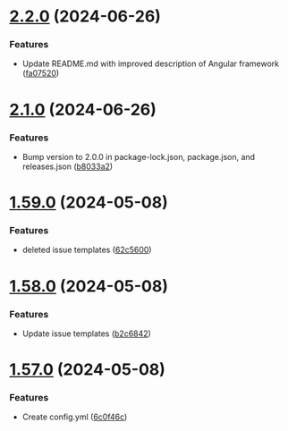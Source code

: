 # [2.2.0](https://github.com/manthanank/learn-angular/compare/v2.1.0...v2.2.0) (2024-06-26)


### Features

* Update README.md with improved description of Angular framework ([fa07520](https://github.com/manthanank/learn-angular/commit/fa0752021f6d5c15b3b1cd8dc554dc5322fd62ec))



# [2.1.0](https://github.com/manthanank/learn-angular/compare/v1.59.0...v2.1.0) (2024-06-26)


### Features

* Bump version to 2.0.0 in package-lock.json, package.json, and releases.json ([b8033a2](https://github.com/manthanank/learn-angular/commit/b8033a2e13bca141b46909fa40374135b1316859))



# [1.59.0](https://github.com/manthanank/learn-angular/compare/v1.58.0...v1.59.0) (2024-05-08)


### Features

* deleted issue templates ([62c5600](https://github.com/manthanank/learn-angular/commit/62c5600bf4c48df6c6e8f94a7a4dc022dc6b35c5))



# [1.58.0](https://github.com/manthanank/learn-angular/compare/v1.57.0...v1.58.0) (2024-05-08)


### Features

* Update issue templates ([b2c6842](https://github.com/manthanank/learn-angular/commit/b2c684254006de2061fc8c32897e0faee073246d))



# [1.57.0](https://github.com/manthanank/learn-angular/compare/v1.56.0...v1.57.0) (2024-05-08)


### Features

* Create config.yml ([6c0f46c](https://github.com/manthanank/learn-angular/commit/6c0f46cb48876207a7349a5b7930817817e5ffaa))



